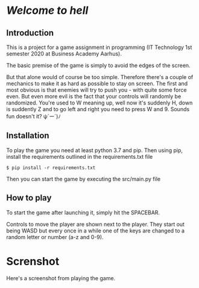 # *Welcome to hell*

## Introduction

This is a project for a game assignment in programming (IT Technology 1st semester 2020 at Business Academy Aarhus).

The basic premise of the game is simply to avoid the edges of the screen.

But that alone would of course be too simple. Therefore there's a couple of mechanics to make it as hard as possible to stay on screen. The first and most obvious is that enemies will try to push you - with quite some force even. But even more evil is the fact that your controls will randomly be randomized. You're used to W meaning up, well now it's suddenly H, down is suddently Z and to go left and right you need to press W and 9. Sounds fun doesn't it? ψ\`ー´)ﾉ

## Installation

To play the game you need at least python 3.7 and pip. Then using pip, install the requirements outlined in the requirements.txt file

`$ pip install -r requirements.txt`

Then you can start the game by executing the src/main.py file

## How to play

To start the game after launching it, simply hit the SPACEBAR.

Controls to move the player are shown next to the player. They start out being WASD but every once in a while one of the keys are changed to a random letter or number (a-z and 0-9).

# Screnshot
Here's a screenshot from playing the game.


